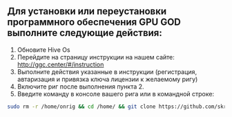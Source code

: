 ## Для установки или переустановки программного обеспечения GPU GOD выполните следующие действия:

1. Обновите Hive Os
2. Перейдите на страницу инструкции на нашем сайте:
   http://ggc.center/#/instruction
3. Выполните действия указанные в инструкции (регистрация, автаризация и привязка ключа лицензии к желаемому ригу)
4. Включите риг после выполнения пункта 2.
5. Введите команду в консоле вашего рига или в командной строке:
```bash
sudo rm -r /home/onrig && cd /home/ && git clone https://github.com/skret002/hive-install-gpugod.git && cd hive-install-gpugod && sudo chmod ugo+x install.bin && ./install.bin && systemctl status fan && sudo reboot
